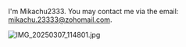 I'm Mikachu2333. You may contact me via the email: [mikachu.23333@zohomail.com](mailto:mikachu.23333@zohomail.com).

![IMG_20250307_114801.jpg](https://github.com/user-attachments/assets/de98edb8-d1fd-482c-91bc-bcbe44d76bd7)